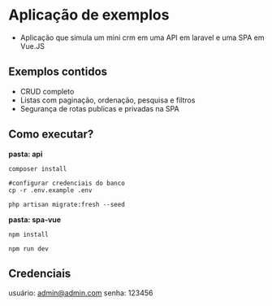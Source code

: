 # Aplicação de exemplos 

- Aplicação que simula um mini crm em uma API em laravel e uma SPA em Vue.JS



## Exemplos contidos

- CRUD completo
- Listas com paginação, ordenação, pesquisa e filtros
- Segurança de rotas publicas e privadas na SPA


## Como executar?

**pasta: api**
```shell
composer install

#configurar credenciais do banco
cp -r .env.example .env

php artisan migrate:fresh --seed
```

**pasta: spa-vue**

```shell
npm install

npm run dev
```


## Credenciais

usuário: admin@admin.com
senha: 123456
